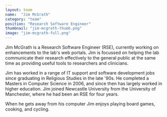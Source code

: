 ```yaml
---
layout: team
name:  "Jim McGrath"
category: "team"
position: "Research Software Engineer"
thumbnail: "jim-mcgrath-thumb.png"
image: "jim-mcgrath-full.png"
---
```

Jim McGrath is a Research Software Engineer (RSE), currently working on enhancements to the lab's web portals. Jim is focussed on helping the lab communicate their research effectively to the general public at the same time as providing useful tools to researchers and clinicians.

Jim has worked in a range of IT support and software development jobs since graduating in Religious Studies in the late '90s. He completed a Masters in Computer Science in 2006, and since then has largely worked in higher education. Jim joined Newcastle University from the University of Manchester, where he had been an RSE for four years.

When he gets away from his computer Jim enjoys playing board games, cooking, and cycling.
